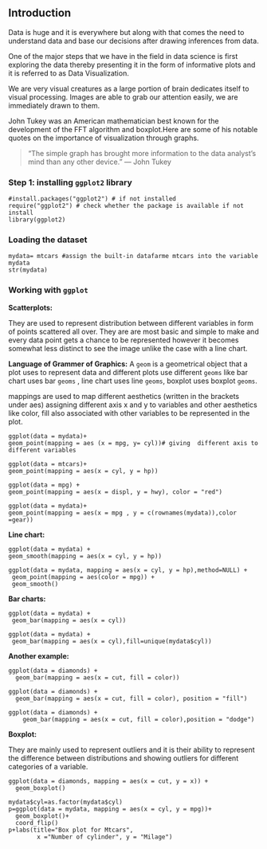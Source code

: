 ## Introduction

Data is huge and it is everywhere but along with that comes the need to understand data and base our decisions after drawing inferences from data.

One of the major steps that we have in the field in data science is first exploring the data thereby presenting it in the form of informative plots and it is referred to as Data Visualization.

We are very visual creatures as a large portion of brain dedicates itself to visual processing. Images are able to grab our attention easily, we are immediately drawn to them. 

John Tukey was an American mathematician best known for the development of the FFT algorithm and boxplot.Here are some of his notable quotes on the importance of visualization through graphs.

>“The simple graph has brought more information to the data analyst’s mind than any other device.” — John Tukey


### Step 1: installing `ggplot2` library

```{r}
#install.packages("ggplot2") # if not installed
require("ggplot2") # check whether the package is available if not install
library(ggplot2)
```

### Loading the dataset


```{r}
mydata= mtcars #assign the built-in datafarme mtcars into the variable mydata
str(mydata)
```

### Working with `ggplot`


**Scatterplots:**

They are used to represent distribution between different variables in form of points scattered all over. They are are most basic and simple to make and every data point gets a chance to be represented however it becomes somewhat less distinct to see the image unlike the case with a line chart.

**Language of Grammer of Graphics:** A `geom` is a geometrical object that a plot uses to represent data and different plots use different `geoms` like bar chart uses bar `geoms` , line chart uses line `geoms`, boxplot uses boxplot `geoms`.

mappings are used to map different aesthetics (written in the brackets under aes) assigning different axis x and y to variables and other aesthetics like color, fill also associated with other variables to be represented in the plot.


```{r}
ggplot(data = mydata)+
geom_point(mapping = aes (x = mpg, y= cyl))# giving  different axis to different variables 
```


```{r}
ggplot(data = mtcars)+
geom_point(mapping = aes(x = cyl, y = hp))
```

```{r}
ggplot(data = mpg) + 
geom_point(mapping = aes(x = displ, y = hwy), color = "red")
```

```{r}
ggplot(data = mydata)+
geom_point(mapping = aes(x = mpg , y = c(rownames(mydata)),color =gear))
```

**Line chart:**

```{r}
ggplot(data = mydata) + 
geom_smooth(mapping = aes(x = cyl, y = hp))
```


```{r}
ggplot(data = mydata, mapping = aes(x = cyl, y = hp),method=NULL) + 
 geom_point(mapping = aes(color = mpg)) + 
 geom_smooth()
```

**Bar charts:**

```{r}
ggplot(data = mydata) + 
 geom_bar(mapping = aes(x = cyl))
```

```{r}
ggplot(data = mydata) + 
 geom_bar(mapping = aes(x = cyl),fill=unique(mydata$cyl))
```
**Another example:**

```{r}
ggplot(data = diamonds) + 
  geom_bar(mapping = aes(x = cut, fill = color))
```

```{r}
ggplot(data = diamonds) + 
  geom_bar(mapping = aes(x = cut, fill = color), position = "fill")
```

```{r}
ggplot(data = diamonds) + 
    geom_bar(mapping = aes(x = cut, fill = color),position = "dodge")
```
**Boxplot:**

They are mainly used to represent outliers and it is their ability to represent the difference between distributions and showing outliers for different categories of a variable.

```{r}
ggplot(data = diamonds, mapping = aes(x = cut, y = x)) + 
  geom_boxplot()
```
```{r}
mydata$cyl=as.factor(mydata$cyl)
p=ggplot(data = mydata, mapping = aes(x = cyl, y = mpg))+
  geom_boxplot()+
  coord_flip()
p+labs(title="Box plot for Mtcars",
        x ="Number of cylinder", y = "Milage")
```
